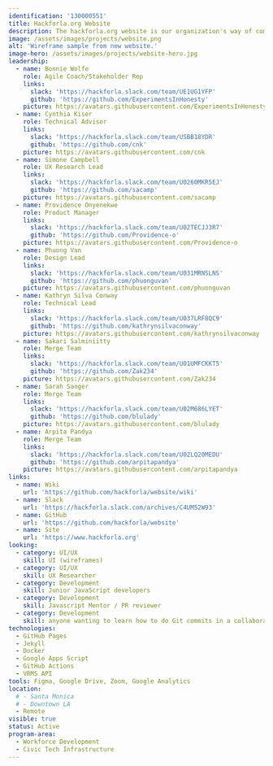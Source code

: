 ```yaml
---
identification: '130000551'
title: Hackforla.org Website
description: The hackforla.org website is our organization's way of communicating with volunteers, stakeholders, and donors. This project is a good place to start for new volunteers looking to polish their git protocol skills (branches, separation of concerns, etc.). We currently have two development paths&#58; growth (building out new pages and guides) and optimization (taking inventory of our code and design systems) to ensure we are consistently delivering value to our users while being scalable in our approach to building the site.
image: /assets/images/projects/website.png
alt: 'Wireframe sample from new website.'
image-hero: /assets/images/projects/website-hero.jpg
leadership:
  - name: Bonnie Wolfe
    role: Agile Coach/Stakeholder Rep
    links:
      slack: 'https://hackforla.slack.com/team/UE1UG1YFP'
      github: 'https://github.com/ExperimentsInHonesty'
    picture: https://avatars.githubusercontent.com/ExperimentsInHonesty
  - name: Cynthia Kiser
    role: Technical Advisor
    links:
      slack: 'https://hackforla.slack.com/team/USBB18YDR'
      github: 'https://github.com/cnk'
    picture: https://avatars.githubusercontent.com/cnk
  - name: Simone Campbell
    role: UX Research Lead
    links:
      slack: 'https://hackforla.slack.com/team/U0260MKR5EJ'
      github: 'https://github.com/sacamp'
    picture: https://avatars.githubusercontent.com/sacamp
  - name: Providence Onyenekwe
    role: Product Manager
    links:
      slack: 'https://hackforla.slack.com/team/U02TECJJ3R7'
      github: 'https://github.com/Providence-o'
    picture: https://avatars.githubusercontent.com/Providence-o    
  - name: Phuong Van
    role: Design Lead
    links:
      slack: 'https://hackforla.slack.com/team/U031MRNSLNS'
      github: 'https://github.com/phuonguvan'
    picture: https://avatars.githubusercontent.com/phuonguvan
  - name: Kathryn Silva Conway
    role: Technical Lead
    links:
      slack: 'https://hackforla.slack.com/team/U037LRF8QC9'
      github: 'https://github.com/kathrynsilvaconway'
    picture: https://avatars.githubusercontent.com/kathrynsilvaconway
  - name: Sakari Salminiitty
    role: Merge Team
    links:
      slack: 'https://hackforla.slack.com/team/U01UMFCKKT5'
      github: 'https://github.com/Zak234'
    picture: https://avatars.githubusercontent.com/Zak234
  - name: Sarah Sanger
    role: Merge Team
    links:
      slack: 'https://hackforla.slack.com/team/U02M686LYET'
      github: 'https://github.com/blulady'
    picture: https://avatars.githubusercontent.com/blulady
  - name: Arpita Pandya
    role: Merge Team
    links:
      slack: 'https://hackforla.slack.com/team/U02LQ20MEDU'
      github: 'https://github.com/arpitapandya'
    picture: https://avatars.githubusercontent.com/arpitapandya
links:
  - name: Wiki
    url: 'https://github.com/hackforla/website/wiki'
  - name: Slack
    url: 'https://hackforla.slack.com/archives/C4UM52W93'
  - name: GitHub
    url: 'https://github.com/hackforla/website'
  - name: Site
    url: 'https://www.hackforla.org'
looking:
  - category: UI/UX
    skill: UI (wireframes)
  - category: UI/UX
    skill: UX Researcher
  - category: Development
    skill: Junior JavaScript developers
  - category: Development
    skill: Javascript Mentor / PR reviewer
  - category: Development
    skill: anyone wanting to learn how to do Git commits in a collaborative work environment
technologies:
  - GitHub Pages
  - Jekyll
  - Docker
  - Google Apps Script
  - GitHub Actions
  - VRMS API
tools: Figma, Google Drive, Zoom, Google Analytics
location:
  # - Santa Monica
  # - Downtown LA
  - Remote
visible: true
status: Active
program-area:
  - Workforce Development
  - Civic Tech Infrastructure
---
```

